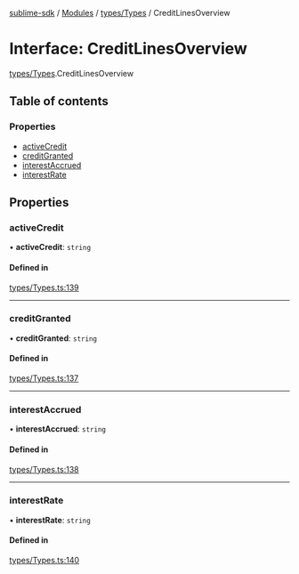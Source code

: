 [sublime-sdk](../README.md) / [Modules](../modules.md) / [types/Types](../modules/types_Types.md) / CreditLinesOverview

# Interface: CreditLinesOverview

[types/Types](../modules/types_Types.md).CreditLinesOverview

## Table of contents

### Properties

- [activeCredit](types_Types.CreditLinesOverview.md#activecredit)
- [creditGranted](types_Types.CreditLinesOverview.md#creditgranted)
- [interestAccrued](types_Types.CreditLinesOverview.md#interestaccrued)
- [interestRate](types_Types.CreditLinesOverview.md#interestrate)

## Properties

### activeCredit

• **activeCredit**: `string`

#### Defined in

[types/Types.ts:139](https://github.com/sublime-finance/sublime-sdk/blob/8d25170/src/types/Types.ts#L139)

___

### creditGranted

• **creditGranted**: `string`

#### Defined in

[types/Types.ts:137](https://github.com/sublime-finance/sublime-sdk/blob/8d25170/src/types/Types.ts#L137)

___

### interestAccrued

• **interestAccrued**: `string`

#### Defined in

[types/Types.ts:138](https://github.com/sublime-finance/sublime-sdk/blob/8d25170/src/types/Types.ts#L138)

___

### interestRate

• **interestRate**: `string`

#### Defined in

[types/Types.ts:140](https://github.com/sublime-finance/sublime-sdk/blob/8d25170/src/types/Types.ts#L140)
